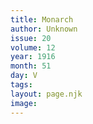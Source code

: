 ```yaml
---
title: Monarch
author: Unknown
issue: 20
volume: 12
year: 1916
month: 51
day: V
tags:
layout: page.njk
image:
---
```

